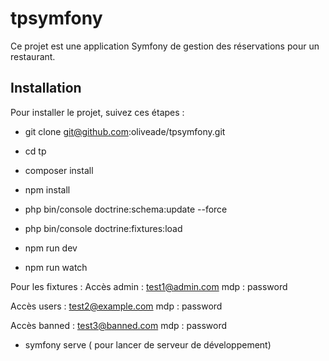 # tpsymfony

Ce projet est une application Symfony de gestion des réservations pour un restaurant. 

## Installation

Pour installer le projet, suivez ces étapes :

- git clone git@github.com:oliveade/tpsymfony.git
   
- cd tp
- composer install
- npm install
- php bin/console doctrine:schema:update --force
- php bin/console doctrine:fixtures:load

- npm run dev 
- npm run watch

Pour les fixtures : 
Accès admin : test1@admin.com
mdp : password

Accès users : test2@example.com
mdp : password

Accès banned : test3@banned.com
mdp : password 


- symfony serve ( pour lancer de serveur de développement)


